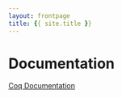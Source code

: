 ```yaml
---
layout: frontpage
title: {{ site.title }}
---
```


# Documentation

[Coq Documentation]({{site.baseurl}}/resources/apdtcoq/html/toc.html)


